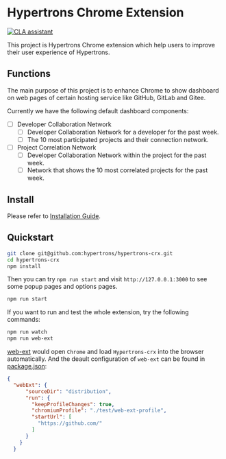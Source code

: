 # Hypertrons Chrome Extension

[![CLA assistant](https://cla-assistant.io/readme/badge/hypertrons/hypertrons-crx)](https://cla-assistant.io/hypertrons/hypertrons-crx)

This project is Hypertrons Chrome extension which help users to improve their user experience of Hypertrons.

## Functions

The main purpose of this project is to enhance Chrome to show dashboard on web pages of certain hosting service like GitHub, GitLab and Gitee.

Currently we have the following default dashboard components:

- [ ] Developer Collaboration Network
  - [ ] Developer Collaboration Network for a developer for the past week.
  - [ ] The 10 most participated projects and their connection network.
- [ ] Project Correlation Network
  - [ ] Developer Collaboration Network within the project for the past week.
  - [ ] Network that shows the 10 most correlated projects for the past week.

## Install

Please refer to [Installation Guide](INSTALLATION.md).

## Quickstart

```bash
git clone git@github.com:hypertrons/hypertrons-crx.git
cd hypertrons-crx
npm install
```

Then you can try `npm run start` and visit `http://127.0.0.1:3000` to see some popup pages and options pages.

```bash
npm run start
```

If you want to run and test the whole extension, try the following commands:

```bash
npm run watch
npm run web-ext
```

[web-ext](https://github.com/mozilla/web-ext) would open `Chrome` and load `Hypertrons-crx` into the browser automatically. And the deault configuration of `web-ext` can be found in [package.json](https://github.com/hypertrons/hypertrons-crx/blob/master/package.json):

```json
{
  "webExt": {
      "sourceDir": "distribution",
      "run": {
        "keepProfileChanges": true,
        "chromiumProfile": "./test/web-ext-profile",
        "startUrl": [
          "https://github.com/"
        ]
      }
    }
  }
```
